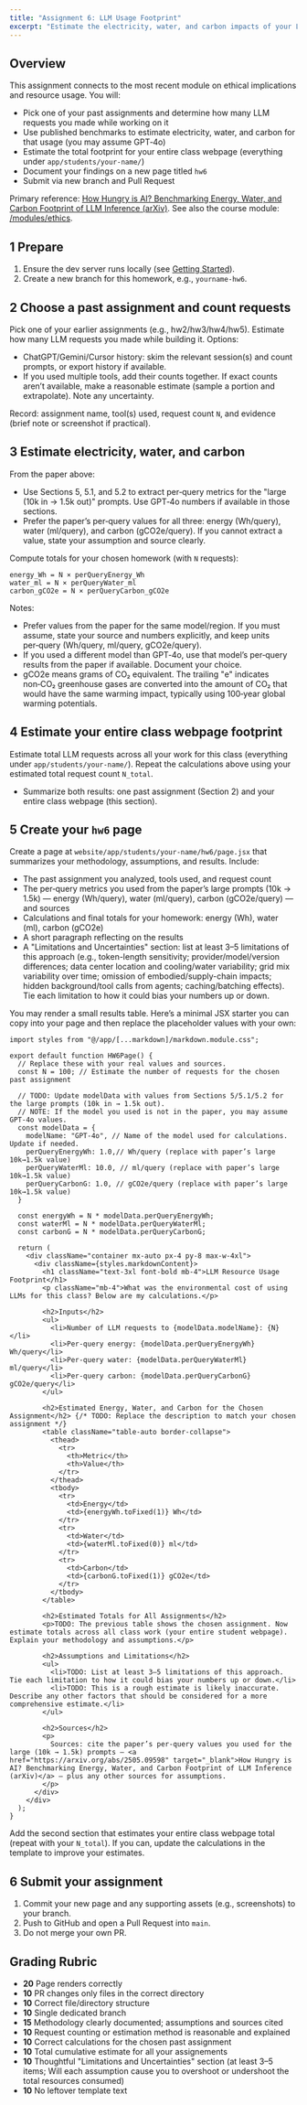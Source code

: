 ```yaml
---
title: "Assignment 6: LLM Usage Footprint"
excerpt: "Estimate the electricity, water, and carbon impacts of your LLM usage and document the results as hw6."
---
```


## Overview

This assignment connects to the most recent module on ethical implications and resource usage. You will:

- Pick one of your past assignments and determine how many LLM requests you made while working on it
- Use published benchmarks to estimate electricity, water, and carbon for that usage (you may assume GPT‑4o)
- Estimate the total footprint for your entire class webpage (everything under `app/students/your-name/`)
- Document your findings on a new page titled `hw6`
- Submit via new branch and Pull Request

Primary reference: [How Hungry is AI? Benchmarking Energy, Water, and Carbon Footprint of LLM Inference (arXiv)](https://arxiv.org/abs/2505.09598). See also the course module: [/modules/ethics](/modules/ethics).

## 1 Prepare

1. Ensure the dev server runs locally (see [Getting Started](/modules/getting-started)).
1. Create a new branch for this homework, e.g., `yourname-hw6`.

## 2 Choose a past assignment and count requests

Pick one of your earlier assignments (e.g., hw2/hw3/hw4/hw5). Estimate how many LLM requests you made while building it. Options:

- ChatGPT/Gemini/Cursor history: skim the relevant session(s) and count prompts, or export history if available.
- If you used multiple tools, add their counts together. If exact counts aren’t available, make a reasonable estimate (sample a portion and extrapolate). Note any uncertainty.

Record: assignment name, tool(s) used, request count `N`, and evidence (brief note or screenshot if practical).

## 3 Estimate electricity, water, and carbon

From the paper above:

- Use Sections 5, 5.1, and 5.2 to extract per‑query metrics for the "large (10k in → 1.5k out)" prompts. Use GPT‑4o numbers if available in those sections.
- Prefer the paper’s per‑query values for all three: energy (Wh/query), water (ml/query), and carbon (gCO2e/query). If you cannot extract a value, state your assumption and source clearly.

Compute totals for your chosen homework (with `N` requests):

```
energy_Wh = N × perQueryEnergy_Wh
water_ml = N × perQueryWater_ml
carbon_gCO2e = N × perQueryCarbon_gCO2e
```

Notes:

- Prefer values from the paper for the same model/region. If you must assume, state your source and numbers explicitly, and keep units per‑query (Wh/query, ml/query, gCO2e/query).
- If you used a different model than GPT‑4o, use that model’s per‑query results from the paper if available. Document your choice.
- gCO2e means grams of CO₂ equivalent. The trailing "e" indicates non‑CO₂ greenhouse gases are converted into the amount of CO₂ that would have the same warming impact, typically using 100‑year global warming potentials.

## 4 Estimate your entire class webpage footprint

Estimate total LLM requests across all your work for this class (everything under `app/students/your-name/`). Repeat the calculations above using your estimated total request count `N_total`.

- Summarize both results: one past assignment (Section 2) and your entire class webpage (this section).

## 5 Create your `hw6` page

Create a page at `website/app/students/your-name/hw6/page.jsx` that summarizes your methodology, assumptions, and results. Include:

- The past assignment you analyzed, tools used, and request count
- The per‑query metrics you used from the paper’s large prompts (10k → 1.5k) — energy (Wh/query), water (ml/query), carbon (gCO2e/query) — and sources
- Calculations and final totals for your homework: energy (Wh), water (ml), carbon (gCO2e)
- A short paragraph reflecting on the results
- A "Limitations and Uncertainties" section: list at least 3–5 limitations of this approach (e.g., token-length sensitivity; provider/model/version differences; data center location and cooling/water variability; grid mix variability over time; omission of embodied/supply-chain impacts; hidden background/tool calls from agents; caching/batching effects). Tie each limitation to how it could bias your numbers up or down.

You may render a small results table. Here’s a minimal JSX starter you can copy into your page and then replace the placeholder values with your own:

```tsx
import styles from "@/app/[...markdown]/markdown.module.css";

export default function HW6Page() {
  // Replace these with your real values and sources.
  const N = 100; // Estimate the number of requests for the chosen past assignment

  // TODO: Update modelData with values from Sections 5/5.1/5.2 for the large prompts (10k in → 1.5k out).
  // NOTE: If the model you used is not in the paper, you may assume GPT-4o values.
  const modelData = {
    modelName: "GPT-4o", // Name of the model used for calculations. Update if needed.
    perQueryEnergyWh: 1.0,// Wh/query (replace with paper’s large 10k→1.5k value)
    perQueryWaterMl: 10.0, // ml/query (replace with paper’s large 10k→1.5k value)
    perQueryCarbonG: 1.0, // gCO2e/query (replace with paper’s large 10k→1.5k value)
  }

  const energyWh = N * modelData.perQueryEnergyWh;
  const waterMl = N * modelData.perQueryWaterMl;
  const carbonG = N * modelData.perQueryCarbonG;

  return (
    <div className="container mx-auto px-4 py-8 max-w-4xl">
      <div className={styles.markdownContent}>
        <h1 className="text-3xl font-bold mb-4">LLM Resource Usage Footprint</h1>
        <p className="mb-4">What was the environmental cost of using LLMs for this class? Below are my calculations.</p>

        <h2>Inputs</h2>
        <ul>
          <li>Number of LLM requests to {modelData.modelName}: {N}</li>
          <li>Per‑query energy: {modelData.perQueryEnergyWh} Wh/query</li>
          <li>Per‑query water: {modelData.perQueryWaterMl} ml/query</li>
          <li>Per‑query carbon: {modelData.perQueryCarbonG} gCO2e/query</li>
        </ul>

        <h2>Estimated Energy, Water, and Carbon for the Chosen Assignment</h2> {/* TODO: Replace the description to match your chosen assignment */}
        <table className="table-auto border-collapse">
          <thead>
            <tr>
              <th>Metric</th>
              <th>Value</th>
            </tr>
          </thead>
          <tbody>
            <tr>
              <td>Energy</td>
              <td>{energyWh.toFixed(1)} Wh</td>
            </tr>
            <tr>
              <td>Water</td>
              <td>{waterMl.toFixed(0)} ml</td>
            </tr>
            <tr>
              <td>Carbon</td>
              <td>{carbonG.toFixed(1)} gCO2e</td>
            </tr>
          </tbody>
        </table>

        <h2>Estimated Totals for All Assignments</h2>
        <p>TODO: The previous table shows the chosen assignment. Now estimate totals across all class work (your entire student webpage). Explain your methodology and assumptions.</p>

        <h2>Assumptions and Limitations</h2>
        <ul>
          <li>TODO: List at least 3–5 limitations of this approach. Tie each limitation to how it could bias your numbers up or down.</li>
          <li>TODO: This is a rough estimate is likely inaccurate. Describe any other factors that should be considered for a more comprehensive estimate.</li>
        </ul>

        <h2>Sources</h2>
        <p>
          Sources: cite the paper’s per‑query values you used for the large (10k → 1.5k) prompts — <a href="https://arxiv.org/abs/2505.09598" target="_blank">How Hungry is AI? Benchmarking Energy, Water, and Carbon Footprint of LLM Inference (arXiv)</a> — plus any other sources for assumptions.
        </p>
      </div>
    </div>
  );
}
```

Add the second section that estimates your entire class webpage total (repeat with your `N_total`). If you can, update the calculations in the template to improve your estimates.

## 6 Submit your assignment

1. Commit your new page and any supporting assets (e.g., screenshots) to your branch.
1. Push to GitHub and open a Pull Request into `main`.
1. Do not merge your own PR.

## Grading Rubric

- **20** Page renders correctly
- **10** PR changes only files in the correct directory
- **10** Correct file/directory structure
- **10** Single dedicated branch
- **15** Methodology clearly documented; assumptions and sources cited
- **10** Request counting or estimation method is reasonable and explained
- **10** Correct calculations for the chosen past assignment
- **10** Total cumulative estimate for all your assignements
- **10** Thoughtful "Limitations and Uncertainties" section (at least 3–5 items; Will each assumption cause you to overshoot or undershoot the total resources consumed)
- **10** No leftover template text
